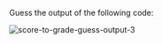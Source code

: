 Guess the output of the following code:

![score-to-grade-guess-output-3](https://user-images.githubusercontent.com/53505683/227189869-a2863bff-e7ca-4172-8a90-6548eb3b1321.png)
